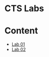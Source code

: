 # CTS Labs

# Content

- [Lab 01](https://github.com/ccartas/cts-labs/tree/master/s01)
- [Lab 02](https://github.com/ccartas/cts-labs/tree/master/s02)